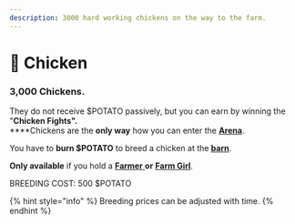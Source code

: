 ```yaml
---
description: 3000 hard working chickens on the way to the farm.
---
```


# 🐥 Chicken

### 3,000 **Chickens.**

They do not receive $POTATO passively, but you can earn by winning the "**Chicken Fights".**\
****Chickens are the **only way** how you can enter the [**Arena**](../../locations/arena.md).

You have to **burn $POTATO** to breed a chicken at the [**barn**](../../locations/barn.md).

**Only available** if you hold a [**Farmer** ](../farmer.md)**or** [**Farm Girl**](../farm-girl.md).&#x20;



BREEDING COST: 500 $POTATO&#x20;

{% hint style="info" %}
Breeding prices can be adjusted with time.
{% endhint %}
